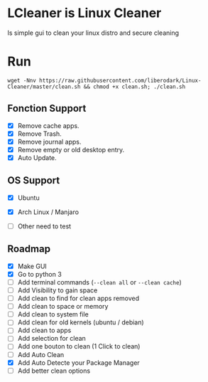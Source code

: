 # LCleaner is Linux Cleaner

Is simple gui to clean your linux distro and secure cleaning

# Run

```wget -Nnv https://raw.githubusercontent.com/liberodark/Linux-Cleaner/master/clean.sh && chmod +x clean.sh; ./clean.sh```

## Fonction Support
- [x] Remove cache apps.
- [x] Remove Trash.
- [x] Remove journal apps.
- [x] Remove empty or old desktop entry.
- [x] Auto Update.

## OS Support
- [X] Ubuntu
- [X] Arch Linux / Manjaro
- [ ] Other need to test



## Roadmap
- [x] Make GUI
- [x] Go to python 3
- [ ] Add terminal commands (```--clean all``` or ```--clean cache```)
- [ ] Add Visibility to gain space
- [ ] Add clean to find for clean apps removed
- [ ] Add clean to space or memory
- [ ] Add clean to system file
- [ ] Add clean for old kernels (ubuntu / debian)
- [ ] Add clean to apps
- [ ] Add selection for clean
- [ ] Add one bouton to clean (1 Click to clean)
- [ ] Add Auto Clean
- [x] Add Auto Detecte your Package Manager
- [ ] Add better clean options
